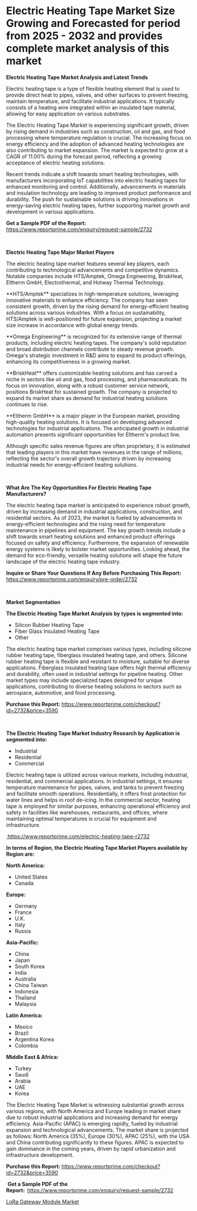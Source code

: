 <p><h1>Electric Heating Tape Market Size Growing and Forecasted for period from 2025 - 2032 and provides complete market analysis of this market</h1></p><p><strong>Electric Heating Tape Market Analysis and Latest Trends</strong></p>
<p><p>Electric heating tape is a type of flexible heating element that is used to provide direct heat to pipes, valves, and other surfaces to prevent freezing, maintain temperature, and facilitate industrial applications. It typically consists of a heating wire integrated within an insulated tape material, allowing for easy application on various substrates.</p><p>The Electric Heating Tape Market is experiencing significant growth, driven by rising demand in industries such as construction, oil and gas, and food processing where temperature regulation is crucial. The increasing focus on energy efficiency and the adoption of advanced heating technologies are also contributing to market expansion. The market is expected to grow at a CAGR of 11.00% during the forecast period, reflecting a growing acceptance of electric heating solutions. </p><p>Recent trends indicate a shift towards smart heating technologies, with manufacturers incorporating IoT capabilities into electric heating tapes for enhanced monitoring and control. Additionally, advancements in materials and insulation technology are leading to improved product performance and durability. The push for sustainable solutions is driving innovations in energy-saving electric heating tapes, further supporting market growth and development in various applications.</p></p>
<p><strong>Get a Sample PDF of the Report:&nbsp;</strong> <a href="https://www.reportprime.com/enquiry/request-sample/2732?utm_campaign=2293&utm_medium=2&utm_source=Github&utm_content=ia&utm_term=18032025&utm_id=electric-heating-tape">https://www.reportprime.com/enquiry/request-sample/2732</a></p>
<p>&nbsp;</p>
<p><strong>Electric Heating Tape Major Market Players</strong></p>
<p><p>The electric heating tape market features several key players, each contributing to technological advancements and competitive dynamics. Notable companies include HTS/Amptek, Omega Engineering, BriskHeat, Eltherm GmbH, Electrothermal, and Hotway Thermal Technology. </p><p>**HTS/Amptek** specializes in high-temperature solutions, leveraging innovative materials to enhance efficiency. The company has seen consistent growth, driven by the rising demand for energy-efficient heating solutions across various industries. With a focus on sustainability, HTS/Amptek is well-positioned for future expansion, projecting a market size increase in accordance with global energy trends. </p><p>**Omega Engineering** is recognized for its extensive range of thermal products, including electric heating tapes. The company's solid reputation and broad distribution channels contribute to steady revenue growth. Omega's strategic investment in R&D aims to expand its product offerings, enhancing its competitiveness in a growing market. </p><p>**BriskHeat** offers customizable heating solutions and has carved a niche in sectors like oil and gas, food processing, and pharmaceuticals. Its focus on innovation, along with a robust customer service network, positions BriskHeat for sustained growth. The company is projected to expand its market share as demand for industrial heating solutions continues to rise.</p><p>**Eltherm GmbH** is a major player in the European market, providing high-quality heating solutions. It is focused on developing advanced technologies for industrial applications. The anticipated growth in industrial automation presents significant opportunities for Eltherm's product line.</p><p>Although specific sales revenue figures are often proprietary, it is estimated that leading players in this market have revenues in the range of millions, reflecting the sector's overall growth trajectory driven by increasing industrial needs for energy-efficient heating solutions.</p></p>
<p>&nbsp;</p>
<p><strong>What Are The Key Opportunities For Electric Heating Tape Manufacturers?</strong></p>
<p><p>The electric heating tape market is anticipated to experience robust growth, driven by increasing demand in industrial applications, construction, and residential sectors. As of 2023, the market is fueled by advancements in energy-efficient technologies and the rising need for temperature maintenance in pipelines and equipment. The key growth trends include a shift towards smart heating solutions and enhanced product offerings focused on safety and efficiency. Furthermore, the expansion of renewable energy systems is likely to bolster market opportunities. Looking ahead, the demand for eco-friendly, versatile heating solutions will shape the future landscape of the electric heating tape industry.</p></p>
<p><strong>Inquire or Share Your Questions If Any Before Purchasing This Report:</strong> <a href="https://www.reportprime.com/enquiry/pre-order/2732?utm_campaign=2293&utm_medium=2&utm_source=Github&utm_content=ia&utm_term=18032025&utm_id=electric-heating-tape">https://www.reportprime.com/enquiry/pre-order/2732</a></p>
<p>&nbsp;</p>
<p><strong>Market Segmentation</strong></p>
<p><strong>The Electric Heating Tape Market Analysis by types is segmented into:</strong></p>
<p><ul><li>Silicon Rubber Heating Tape</li><li>Fiber Glass Insulated Heating Tape</li><li>Other</li></ul></p>
<p><p>The electric heating tape market comprises various types, including silicone rubber heating tape, fiberglass insulated heating tape, and others. Silicone rubber heating tape is flexible and resistant to moisture, suitable for diverse applications. Fiberglass insulated heating tape offers high thermal efficiency and durability, often used in industrial settings for pipeline heating. Other market types may include specialized tapes designed for unique applications, contributing to diverse heating solutions in sectors such as aerospace, automotive, and food processing.</p></p>
<p><strong>Purchase this Report:&nbsp;</strong><a href="https://www.reportprime.com/checkout?id=2732&price=3590&utm_campaign=2293&utm_medium=2&utm_source=Github&utm_content=ia&utm_term=18032025&utm_id=electric-heating-tape">https://www.reportprime.com/checkout?id=2732&price=3590</a></p>
<p>&nbsp;</p>
<p><strong>The Electric Heating Tape Market Industry Research by Application is segmented into:</strong></p>
<p><ul><li>Industrial</li><li>Residential</li><li>Commercial</li></ul></p>
<p><p>Electric heating tape is utilized across various markets, including industrial, residential, and commercial applications. In industrial settings, it ensures temperature maintenance for pipes, valves, and tanks to prevent freezing and facilitate smooth operations. Residentially, it offers frost protection for water lines and helps in roof de-icing. In the commercial sector, heating tape is employed for similar purposes, enhancing operational efficiency and safety in facilities like warehouses, restaurants, and offices, where maintaining optimal temperatures is crucial for equipment and infrastructure.</p></p>
<p><a href="https://www.reportprime.com/electric-heating-tape-r2732?utm_campaign=2293&utm_medium=2&utm_source=Github&utm_content=ia&utm_term=18032025&utm_id=electric-heating-tape">&nbsp;https://www.reportprime.com/electric-heating-tape-r2732</a></p>
<p><strong>In terms of Region, the Electric Heating Tape Market Players available by Region are:</strong></p>
<p>
    <p> <strong> North America: </strong>
        <ul>
            <li>United States</li>
            <li>Canada</li>
        </ul>
        </p> 
    <p> <strong> Europe: </strong>
        <ul>
            <li>Germany</li>
            <li>France</li>
            <li>U.K.</li>
            <li>Italy</li>
            <li>Russia</li>
        </ul>
        </p> 
    <p> <strong> Asia-Pacific: </strong>
        <ul>
            <li>China</li>
            <li>Japan</li>
            <li>South Korea</li>
            <li>India</li>
            <li>Australia</li>
            <li>China Taiwan</li>
            <li>Indonesia</li>
            <li>Thailand</li>
            <li>Malaysia</li>
        </ul>
        </p> 
    <p> <strong> Latin America: </strong>
        <ul>
            <li>Mexico</li>
            <li>Brazil</li>
            <li>Argentina Korea</li>
            <li>Colombia</li>
        </ul>
        </p> 
    <p> <strong> Middle East & Africa: </strong>
        <ul>
            <li>Turkey</li>
            <li>Saudi</li>
            <li>Arabia</li>
            <li>UAE</li>
            <li>Korea</li>
        </ul>
    </p>
    </p>
<p><p>The Electric Heating Tape Market is witnessing substantial growth across various regions, with North America and Europe leading in market share due to robust industrial applications and increasing demand for energy efficiency. Asia-Pacific (APAC) is emerging rapidly, fueled by industrial expansion and technological advancements. The market share is projected as follows: North America (35%), Europe (30%), APAC (25%), with the USA and China contributing significantly to these figures. APAC is expected to gain dominance in the coming years, driven by rapid urbanization and infrastructure development.</p></p>
<p><strong>Purchase this Report: </strong><a href="https://www.reportprime.com/checkout?id=2732&price=3590&utm_campaign=2293&utm_medium=2&utm_source=Github&utm_content=ia&utm_term=18032025&utm_id=electric-heating-tape">https://www.reportprime.com/checkout?id=2732&price=3590</a></p>
<p>&nbsp;<strong>Get a Sample PDF of the Report:&nbsp;&nbsp;</strong><a href="https://www.reportprime.com/enquiry/request-sample/2732?utm_campaign=2293&utm_medium=2&utm_source=Github&utm_content=ia&utm_term=18032025&utm_id=electric-heating-tape">https://www.reportprime.com/enquiry/request-sample/2732</a></p>
<p><strong></strong></p>
<p><p><a href="https://github.com/ifsahvadenah/Market-Research-Report-List-1/blob/main/lora-gateway-module-market.md?utm_campaign=2293&utm_medium=2&utm_source=Github&utm_content=ia&utm_term=18032025&utm_id=electric-heating-tape">LoRa Gateway Module Market</a></p></p>
